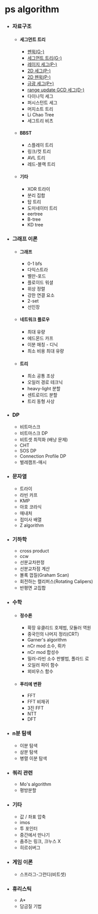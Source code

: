 # ps algorithm
* ### 자료구조
  * #### 세그먼트 트리
    * [펜윅(G-)](https://github.com/simta1/ps-snippet/blob/main/%EC%84%B8%EA%B7%B8%EB%A8%BC%ED%8A%B8%20%ED%8A%B8%EB%A6%AC/FenwickTree.md)
    * [세그먼트 트리(G-)](https://github.com/simta1/ps-snippet/blob/main/%EC%84%B8%EA%B7%B8%EB%A8%BC%ED%8A%B8%20%ED%8A%B8%EB%A6%AC/SegmentTree.md)
    * [레이지 세그(P-)](https://github.com/simta1/ps-snippet/blob/main/%EC%84%B8%EA%B7%B8%EB%A8%BC%ED%8A%B8%20%ED%8A%B8%EB%A6%AC/SegmentTree(Lazy%20Propagation).md)
    * [2D 세그(P-)](https://github.com/simta1/ps-snippet/blob/main/%EC%84%B8%EA%B7%B8%EB%A8%BC%ED%8A%B8%20%ED%8A%B8%EB%A6%AC/SegmentTree2D.md)
    * [2D 펜윅(P-)](https://github.com/simta1/ps-snippet/blob/main/%EC%84%B8%EA%B7%B8%EB%A8%BC%ED%8A%B8%20%ED%8A%B8%EB%A6%AC/FenwickTree2D.md)
    * [금광 세그(P+)](https://github.com/simta1/ps-snippet/blob/main/%EC%84%B8%EA%B7%B8%EB%A8%BC%ED%8A%B8%20%ED%8A%B8%EB%A6%AC/Gold%20Mine%20SegmentTree.md)
    * [range update GCD 세그(D-)](https://github.com/simta1/ps-snippet/blob/main/%EC%84%B8%EA%B7%B8%EB%A8%BC%ED%8A%B8%20%ED%8A%B8%EB%A6%AC/GCD%20SegmentTree.md)
    * 다이나믹 세그
    * 퍼시스턴트 세그
    * 머지소트 트리
    * Li Chao Tree
    * 세그트리 비츠
  * #### BBST
    * 스플레이 트리
    * 링크/컷 트리
    * AVL 트리
    * 레드-블랙 트리
  * #### 기타
    * XOR 트라이
    * 분리 집합
    * 탑 트리
    * 도미네이터 트리
    * eertree
    * B-tree
    * KD tree
* ### 그래프 이론
  * #### 그래프
    * 0-1 bfs
    * 다익스트라
    * 벨만-포드
    * 플로이드 워셜
    * 위상 정렬
    * 강한 연결 요소
    * 2-set
    * 선인장
  * #### 네트워크 플로우
    * 최대 유량
    * 에드몬드 카프
    * 이분 매칭 - 디닉
    * 최소 비용 최대 유량
  * #### 트리
    * 최소 공통 조상
    * 오일러 경로 테크닉
    * heavy-light 분할
    * 센트로이드 분할
    * 트리 동형 사상
* ### __DP__
  * 비트마스크
  * 비트마스크 DP
  * 비트셋 최적화 (배낭 문제)
  * CHT
  * SOS DP
  * Connection Profile DP
  * 벌레캠프-매시
* ### 문자열
  * 트라이
  * 라빈 카프
  * KMP
  * 아호 코라식
  * 매내처
  * 접미사 배열
  * Z algorithm
* ### 기하학
  * cross product
  * ccw
  * 선분교차판정
  * 선분교차점 계산
  * 볼록 껍질(Graham Scan)
  * 회전하는 캘리퍼스(Rotating Calipers)
  * 반평면 교집합
* ### 수학
  * #### 정수론
    * 확장 유클리드 호제법, 모듈러 역원
    * 중국인의 나머지 정리(CRT)
    * Garner's algorithm
    * nCr mod 소수, 뤼카
    * nCr mod 합성수
    * 밀러-라빈 소수 판별법, 폴라드 로
    * 오일러 파이 함수
    * 뫼비우스 함수
  * #### 푸리에 변환
    * FFT
    * FFT 비재귀
    * 3진 FFT
    * NTT
    * DFT
* ### n분 탐색
  * 이분 탐색
  * 삼분 탐색
  * 병렬 이분 탐색
* ### 쿼리 관련
  * Mo's algorithm
  * 평방분할
* ### 기타
  * 값 / 좌표 압축
  * imos
  * 투 포인터
  * 중간에서 만나기
  * 춤추는 링크, 크누스 X
  * 히르쉬버그
* ### 게임 이론
  * 스프라그-그런디(비트셋)
* ### 휴리스틱
  * A*
  * 담금질 기법
